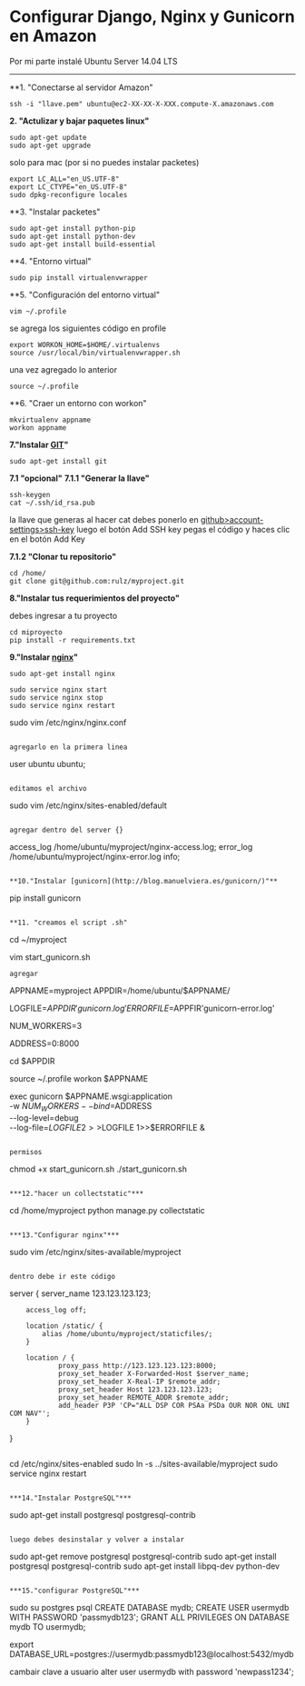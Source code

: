 Configurar Django, Nginx y Gunicorn en Amazon
==========

Por mi parte instalé Ubuntu Server 14.04 LTS

---
**1. "Conectarse al servidor Amazon"
```
ssh -i "llave.pem" ubuntu@ec2-XX-XX-X-XXX.compute-X.amazonaws.com
```

**2. "Actulizar y bajar paquetes linux"**
```
sudo apt-get update
sudo apt-get upgrade
```

solo para mac (por si no puedes instalar packetes)

```
export LC_ALL="en_US.UTF-8"
export LC_CTYPE="en_US.UTF-8"
sudo dpkg-reconfigure locales
```
**3. "Instalar packetes"
```
sudo apt-get install python-pip
sudo apt-get install python-dev
sudo apt-get install build-essential
```
**4. "Entorno virtual"
```
sudo pip install virtualenvwrapper
```

**5. "Configuración del entorno virtual"
```
vim ~/.profile
```

se agrega los siguientes código en profile
```
export WORKON_HOME=$HOME/.virtualenvs
source /usr/local/bin/virtualenvwrapper.sh
```
una vez agregado lo anterior
```
source ~/.profile
```

**6. "Craer un entorno con workon"
```
mkvirtualenv appname
workon appname
```

**7."Instalar [GIT](https://github.com/)"**
```
sudo apt-get install git
```
**7.1 "opcional"**
**7.1.1 "Generar la llave"**
```
ssh-keygen
cat ~/.ssh/id_rsa.pub
```
la llave que generas al hacer cat debes ponerlo en [github>account-settings>ssh-key](https://github.com/settings/ssh) luego el botón Add SSH key pegas el código y haces clic en el botón Add Key

**7.1.2 "Clonar tu repositorio"**
```
cd /home/
git clone git@github.com:rulz/myproject.git
```

**8."Instalar tus requerimientos del proyecto"**

debes ingresar a tu proyecto
```
cd miproyecto
pip install -r requirements.txt
```

**9."Instalar [nginx](http://blog.desdelinux.net/nginx-una-interesante-alternativa-a-apache/)"**
```
sudo apt-get install nginx

sudo service nginx start
sudo service nginx stop
sudo service nginx restart

```
sudo vim /etc/nginx/nginx.conf
```

agregarlo en la primera linea
```
user ubuntu ubuntu;
```

editamos el archivo
```
sudo vim /etc/nginx/sites-enabled/default
```

agregar dentro del server {}
```
access_log  /home/ubuntu/myproject/nginx-access.log;
error_log  /home/ubuntu/myproject/nginx-error.log info;
```

**10."Instalar [gunicorn](http://blog.manuelviera.es/gunicorn/)"**
```
pip install gunicorn
```

**11. "creamos el script .sh"
```
cd ~/myproject

vim start_gunicorn.sh
```
agregar

```
APPNAME=myproject
APPDIR=/home/ubuntu/$APPNAME/

LOGFILE=$APPDIR'gunicorn.log'
ERRORFILE=$APPFIR'gunicorn-error.log'

NUM_WORKERS=3

ADDRESS=0:8000

cd $APPDIR

source ~/.profile
workon $APPNAME

exec gunicorn $APPNAME.wsgi:application \
-w $NUM_WORKERS --bind=$ADDRESS \
--log-level=debug \
--log-file=$LOGFILE 2>>$LOGFILE  1>>$ERRORFILE &
```

permisos
```
chmod +x start_gunicorn.sh
./start_gunicorn.sh
```

***12."hacer un collectstatic"***
```
cd /home/myproject
python manage.py collectstatic
```

***13."Configurar nginx"***
```
sudo vim /etc/nginx/sites-available/myproject
```

dentro debe ir este código
```
server {
        server_name 123.123.123.123;

        access_log off;

        location /static/ {
            alias /home/ubuntu/myproject/staticfiles/;
        }

        location / {
                proxy_pass http://123.123.123.123:8000;
                proxy_set_header X-Forwarded-Host $server_name;
                proxy_set_header X-Real-IP $remote_addr;
                proxy_set_header Host 123.123.123.123;
                proxy_set_header REMOTE_ADDR $remote_addr;
                add_header P3P 'CP="ALL DSP COR PSAa PSDa OUR NOR ONL UNI COM NAV"';
        }
}
```

```
cd /etc/nginx/sites-enabled
sudo ln -s ../sites-available/myproject
sudo service nginx restart
```

***14."Instalar PostgreSQL"***
```
sudo apt-get install postgresql postgresql-contrib
```

luego debes desinstalar y volver a instalar
```
sudo apt-get remove postgresql postgresql-contrib
sudo apt-get install postgresql postgresql-contrib
sudo apt-get install libpq-dev python-dev
```

***15."configurar PostgreSQL"***
```
sudo su postgres
psql
CREATE DATABASE mydb;
CREATE USER usermydb WITH PASSWORD 'passmydb123';
GRANT ALL PRIVILEGES ON DATABASE mydb TO usermydb;

export DATABASE_URL=postgres://usermydb:passmydb123@localhost:5432/mydb

cambair clave a usuario
alter user usermydb with password 'newpass1234'; 
```






